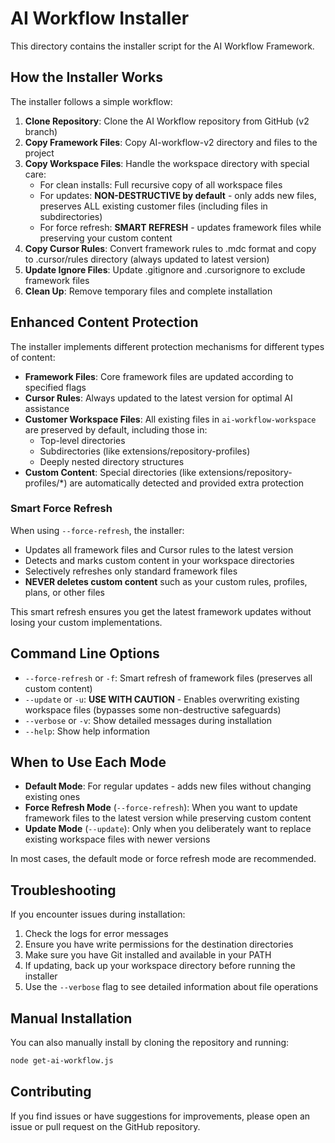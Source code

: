 # AI Workflow Installer

This directory contains the installer script for the AI Workflow Framework.

## How the Installer Works

The installer follows a simple workflow:

1. **Clone Repository**: Clone the AI Workflow repository from GitHub (v2 branch)
2. **Copy Framework Files**: Copy AI-workflow-v2 directory and files to the project
3. **Copy Workspace Files**: Handle the workspace directory with special care:
   - For clean installs: Full recursive copy of all workspace files
   - For updates: **NON-DESTRUCTIVE by default** - only adds new files, preserves ALL existing customer files (including files in subdirectories)
   - For force refresh: **SMART REFRESH** - updates framework files while preserving your custom content
4. **Copy Cursor Rules**: Convert framework rules to .mdc format and copy to .cursor/rules directory (always updated to latest version)
5. **Update Ignore Files**: Update .gitignore and .cursorignore to exclude framework files
6. **Clean Up**: Remove temporary files and complete installation

## Enhanced Content Protection

The installer implements different protection mechanisms for different types of content:

- **Framework Files**: Core framework files are updated according to specified flags
- **Cursor Rules**: Always updated to the latest version for optimal AI assistance
- **Customer Workspace Files**: All existing files in `ai-workflow-workspace` are preserved by default, including those in:
  - Top-level directories
  - Subdirectories (like extensions/repository-profiles)
  - Deeply nested directory structures
- **Custom Content**: Special directories (like extensions/repository-profiles/*) are automatically detected and provided extra protection

### Smart Force Refresh

When using `--force-refresh`, the installer:
- Updates all framework files and Cursor rules to the latest version
- Detects and marks custom content in your workspace directories
- Selectively refreshes only standard framework files
- **NEVER deletes custom content** such as your custom rules, profiles, plans, or other files

This smart refresh ensures you get the latest framework updates without losing your custom implementations.

## Command Line Options

- `--force-refresh` or `-f`: Smart refresh of framework files (preserves all custom content)
- `--update` or `-u`: **USE WITH CAUTION** - Enables overwriting existing workspace files (bypasses some non-destructive safeguards)
- `--verbose` or `-v`: Show detailed messages during installation
- `--help`: Show help information

## When to Use Each Mode

- **Default Mode**: For regular updates - adds new files without changing existing ones
- **Force Refresh Mode** (`--force-refresh`): When you want to update framework files to the latest version while preserving custom content
- **Update Mode** (`--update`): Only when you deliberately want to replace existing workspace files with newer versions

In most cases, the default mode or force refresh mode are recommended.

## Troubleshooting

If you encounter issues during installation:

1. Check the logs for error messages
2. Ensure you have write permissions for the destination directories
3. Make sure you have Git installed and available in your PATH
4. If updating, back up your workspace directory before running the installer
5. Use the `--verbose` flag to see detailed information about file operations

## Manual Installation

You can also manually install by cloning the repository and running:

```bash
node get-ai-workflow.js
```

## Contributing

If you find issues or have suggestions for improvements, please open an issue or pull request on the GitHub repository. 